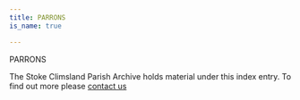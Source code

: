 ```yaml
---
title: PARRONS
is_name: true

---
```


PARRONS


The Stoke Climsland Parish Archive holds material under this index entry. To find out more please [contact us](/contact/)
